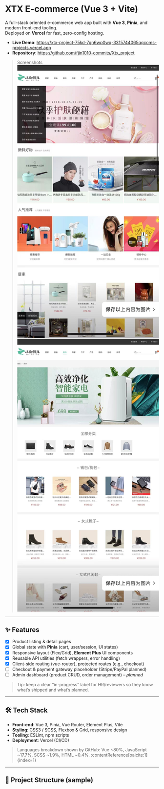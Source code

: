 # XTX E-commerce (Vue 3 + Vite)

A full-stack oriented e-commerce web app built with **Vue 3**, **Pinia**, and modern front-end tooling.  
Deployed on **Vercel** for fast, zero-config hosting.

- **Live Demo**: https://xtx-project-75kd-7gn6wp0wq-3315744065qqcoms-projects.vercel.app
- **Repository**: https://github.com/fjin1010-commits/Xtx_project

> Screenshots  
> ![Home](docs/screenshots/home.jpg)  
> ![Cart](docs/screenshots/category.jpg)

---

## ✨ Features

- [x] Product listing & detail pages
- [x] Global state with **Pinia** (cart, user/session, UI states)
- [x] Responsive layout (Flex/Grid), **Element Plus** UI components
- [x] Reusable API utilities (fetch wrappers, error handling)
- [x] Client-side routing (vue-router), protected routes (e.g., checkout)
- [ ] Checkout & payment gateway placeholder (Stripe/PayPal planned)
- [ ] Admin dashboard (product CRUD, order management) – *planned*

> Tip: keep a clear “in-progress” label for HR/reviewers so they know what’s shipped and what’s planned.

---

## 🛠 Tech Stack

- **Front-end**: Vue 3, Pinia, Vue Router, Element Plus, Vite
- **Styling**: CSS3 / SCSS, Flexbox & Grid, responsive design
- **Tooling**: ESLint, npm scripts
- **Deployment**: Vercel (CI/CD)

> Languages breakdown shown by GitHub:
> Vue ~80%, JavaScript ~17.7%, SCSS ~1.9%, HTML ~0.4%. :contentReference[oaicite:1]{index=1}

---

## 📂 Project Structure (sample)

